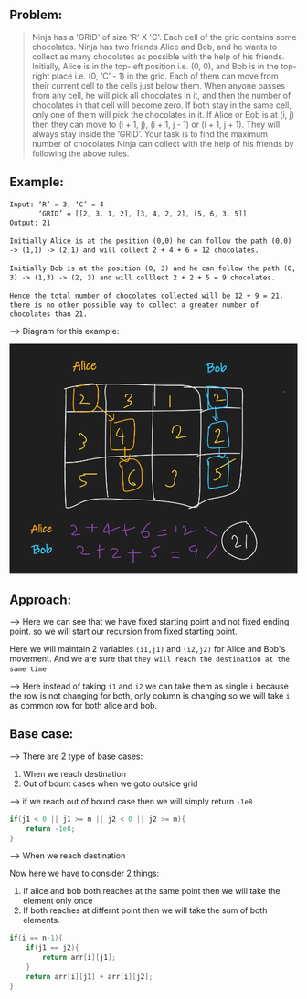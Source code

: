 ## Problem:

>Ninja has a 'GRID' of size 'R' X 'C'. Each cell of the grid contains some chocolates. Ninja has two friends Alice and Bob, and he wants to collect as many chocolates as possible with the help of his friends.
>Initially, Alice is in the top-left position i.e. (0, 0), and Bob is in the top-right place i.e. (0, ‘C’ - 1) in the grid. Each of them can move from their current cell to the cells just below them. When anyone passes from any cell, he will pick all chocolates in it, and then the number of chocolates in that cell will become zero. If both stay in the same cell, only one of them will pick the chocolates in it.
>If Alice or Bob is at (i, j) then they can move to (i + 1, j), (i + 1, j - 1) or (i + 1, j + 1). They will always stay inside the ‘GRID’.
>Your task is to find the maximum number of chocolates Ninja can collect with the help of his friends by following the above rules.

## Example:

```
Input: ‘R’ = 3, ‘C’ = 4
       ‘GRID’ = [[2, 3, 1, 2], [3, 4, 2, 2], [5, 6, 3, 5]]
Output: 21

Initially Alice is at the position (0,0) he can follow the path (0,0) -> (1,1) -> (2,1) and will collect 2 + 4 + 6 = 12 chocolates.

Initially Bob is at the position (0, 3) and he can follow the path (0, 3) -> (1,3) -> (2, 3) and will colllect 2 + 2 + 5 = 9 chocolates.

Hence the total number of chocolates collected will be 12 + 9 = 21. there is no other possible way to collect a greater number of chocolates than 21.
```

--> Diagram for this example:

![](Attachments/Pasted%20image%2020220522002249.png)

## Approach:

--> Here we can see that we have fixed starting point and not fixed ending point. so we will start our recursion from fixed starting point.

Here we will maintain 2 variables `(i1,j1)` and `(i2,j2)` for Alice and Bob's movement. And we are sure that `they will reach the destination at the same time`

--> Here instead of taking `i1` and `i2` we can take them as single `i` because the row is not changing for both, only column is changing so we will take `i` as common row for both alice and bob.

## Base case:

--> There are 2 type of base cases:

1. When we reach destination
2. Out of bount cases when we goto outside grid

--> if we reach out of bound case then we will simply return `-1e8` 

```cpp
if(j1 < 0 || j1 >= m || j2 < 0 || j2 >= m){
	return -1e8;
}
```

--> When we reach destination

Now here we have to consider 2 things:

1. If alice and bob both reaches at the same point then we will take the element only once
2. If both reaches at differnt point then we will take the sum of both elements.

```cpp
if(i == n-1){
	if(j1 == j2){
		return arr[i][j1];
	}
	return arr[i][j1] + arr[i][j2];
}
```

